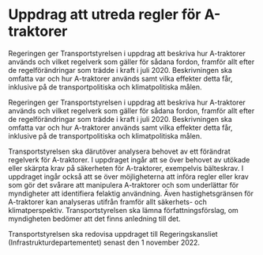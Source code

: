 # Uppdrag att utreda regler för A-traktorer

Regeringen ger Transportstyrelsen i uppdrag att beskriva hur A-traktorer används och vilket regelverk som gäller för sådana fordon, framför allt efter de regelförändringar som trädde i kraft i juli 2020. Beskrivningen ska omfatta var och hur A-traktorer används samt vilka effekter detta får, inklusive på de transportpolitiska och klimatpolitiska målen.

Regeringen ger Transportstyrelsen i uppdrag att beskriva hur A-traktorer används och vilket regelverk som gäller för sådana fordon, framför allt efter de regelförändringar som trädde i kraft i juli 2020. Beskrivningen ska omfatta var och hur A-traktorer används samt vilka effekter detta får, inklusive på de transportpolitiska och klimatpolitiska målen.

Transportstyrelsen ska därutöver analysera behovet av ett förändrat
regelverk för A-traktorer. I uppdraget ingår att se över behovet av utökade eller skärpta krav på säkerheten för A-traktorer, exempelvis bälteskrav. I uppdraget ingår också att se över möjligheterna att införa regler eller krav som gör det svårare att manipulera A-traktorer och som underlättar för myndigheter att identifiera felaktig användning. Även hastighetsgränsen för A-traktorer kan analyseras utifrån framför allt säkerhets- och klimatperspektiv. Transportstyrelsen ska lämna författningsförslag, om myndigheten bedömer att det finns anledning till det.

Transportstyrelsen ska redovisa uppdraget till Regeringskansliet (Infrastrukturdepartementet) senast den 1 november 2022.
